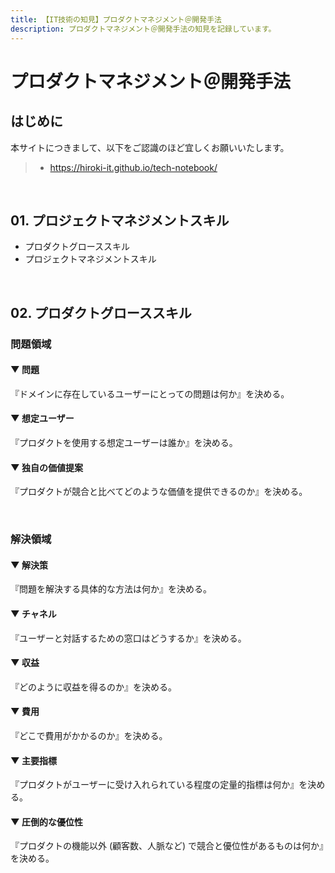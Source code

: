 ```yaml
---
title: 【IT技術の知見】プロダクトマネジメント＠開発手法
description: プロダクトマネジメント＠開発手法の知見を記録しています。
---
```


# プロダクトマネジメント＠開発手法

## はじめに

本サイトにつきまして、以下をご認識のほど宜しくお願いいたします。

> - https://hiroki-it.github.io/tech-notebook/

<br>

## 01. プロジェクトマネジメントスキル

- プロダクトグローススキル
- プロジェクトマネジメントスキル

<br>

## 02. プロダクトグローススキル

### 問題領域

#### ▼ 問題

『ドメインに存在しているユーザーにとっての問題は何か』を決める。

#### ▼ 想定ユーザー

『プロダクトを使用する想定ユーザーは誰か』を決める。

#### ▼ 独自の価値提案

『プロダクトが競合と比べてどのような価値を提供できるのか』を決める。

<br>

### 解決領域

#### ▼ 解決策

『問題を解決する具体的な方法は何か』を決める。

#### ▼ チャネル

『ユーザーと対話するための窓口はどうするか』を決める。

#### ▼ 収益

『どのように収益を得るのか』を決める。

#### ▼ 費用

『どこで費用がかかるのか』を決める。

#### ▼ 主要指標

『プロダクトがユーザーに受け入れられている程度の定量的指標は何か』を決める。

#### ▼ 圧倒的な優位性

『プロダクトの機能以外 (顧客数、人脈など) で競合と優位性があるものは何か』を決める。

<br>
